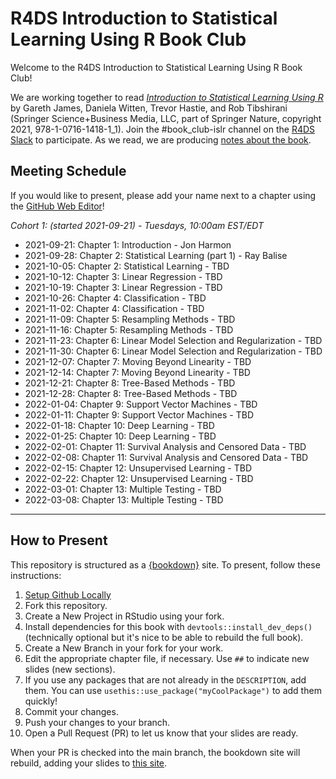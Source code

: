 # R4DS Introduction to Statistical Learning Using R Book Club

Welcome to the R4DS Introduction to Statistical Learning Using R Book Club!

We are working together to read [_Introduction to Statistical Learning Using R_](https://www.statlearning.com) by Gareth James, Daniela Witten, Trevor Hastie, and Rob Tibshirani (Springer Science+Business Media, LLC, part of Springer Nature, copyright 2021, 978-1-0716-1418-1_1).
Join the #book_club-islr channel on the [R4DS Slack](https://r4ds.io/join) to participate.
As we read, we are producing [notes about the book](https://r4ds.github.io/bookclub-islr/).

## Meeting Schedule

If you would like to present, please add your name next to a chapter using the [GitHub Web Editor](https://youtu.be/d41oc2OMAuI)!

*Cohort 1: (started 2021-09-21) - Tuesdays, 10:00am EST/EDT*

- 2021-09-21: Chapter 1: Introduction - Jon Harmon
- 2021-09-28: Chapter 2: Statistical Learning (part 1) - Ray Balise
- 2021-10-05: Chapter 2: Statistical Learning - TBD
- 2021-10-12: Chapter 3: Linear Regression - TBD
- 2021-10-19: Chapter 3: Linear Regression - TBD
- 2021-10-26: Chapter 4: Classification - TBD
- 2021-11-02: Chapter 4: Classification - TBD
- 2021-11-09: Chapter 5: Resampling Methods - TBD
- 2021-11-16: Chapter 5: Resampling Methods - TBD
- 2021-11-23: Chapter 6: Linear Model Selection and Regularization - TBD
- 2021-11-30: Chapter 6: Linear Model Selection and Regularization - TBD
- 2021-12-07: Chapter 7: Moving Beyond Linearity - TBD
- 2021-12-14: Chapter 7: Moving Beyond Linearity - TBD
- 2021-12-21: Chapter 8: Tree-Based Methods - TBD
- 2021-12-28: Chapter 8: Tree-Based Methods - TBD
- 2022-01-04: Chapter 9: Support Vector Machines - TBD
- 2022-01-11: Chapter 9: Support Vector Machines - TBD
- 2022-01-18: Chapter 10: Deep Learning - TBD
- 2022-01-25: Chapter 10: Deep Learning - TBD
- 2022-02-01: Chapter 11: Survival Analysis and Censored Data - TBD
- 2022-02-08: Chapter 11: Survival Analysis and Censored Data - TBD
- 2022-02-15: Chapter 12: Unsupervised Learning - TBD
- 2022-02-22: Chapter 12: Unsupervised Learning - TBD
- 2022-03-01: Chapter 13: Multiple Testing - TBD
- 2022-03-08: Chapter 13: Multiple Testing - TBD

<hr>


## How to Present

This repository is structured as a [{bookdown}](https://CRAN.R-project.org/package=bookdown) site.
To present, follow these instructions:

1. [Setup Github Locally](https://www.youtube.com/watch?v=hNUNPkoledI)
2. Fork this repository.
3. Create a New Project in RStudio using your fork.
4. Install dependencies for this book with `devtools::install_dev_deps()` (technically optional but it's nice to be able to rebuild the full book).
5. Create a New Branch in your fork for your work.
6. Edit the appropriate chapter file, if necessary. Use `##` to indicate new slides (new sections).
7. If you use any packages that are not already in the `DESCRIPTION`, add them. You can use `usethis::use_package("myCoolPackage")` to add them quickly!
8. Commit your changes.
9. Push your changes to your branch.
10. Open a Pull Request (PR) to let us know that your slides are ready.

When your PR is checked into the main branch, the bookdown site will rebuild, adding your slides to [this site](https://r4ds.github.io/bookclub-islr/).
